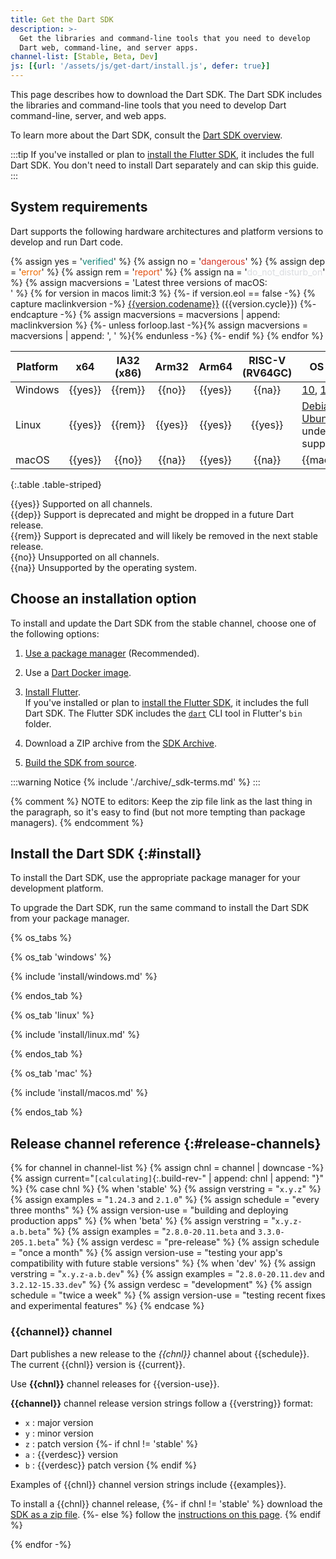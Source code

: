 ```yaml
---
title: Get the Dart SDK
description: >-
  Get the libraries and command-line tools that you need to develop
  Dart web, command-line, and server apps.
channel-list: [Stable, Beta, Dev]
js: [{url: '/assets/js/get-dart/install.js', defer: true}]
---
```


This page describes how to download the Dart SDK.
The Dart SDK includes the libraries and command-line tools that
you need to develop Dart command-line, server, and web apps.

To learn more about the Dart SDK, consult the [Dart SDK overview](/tools/sdk).

:::tip
If you've installed or plan to [install the Flutter SDK][install-flutter], it
includes the full Dart SDK. You don't need to install Dart separately and can skip this guide.
:::

## System requirements

Dart supports the following hardware architectures and platform versions
to develop and run Dart code.

{% assign yes = '<span class="material-symbols system-support" style="color: #158477" aria-label="Supported" title="Supported">verified</span>' %}
{% assign no = '<span class="material-symbols system-support" style="color: #D43324" aria-label="Not supported" title="Not supported">dangerous</span>' %}
{% assign dep = '<span class="material-symbols system-support" style="color: #EF6C00" aria-label="Deprecated" title="Deprecated">error</span>' %}
{% assign rem = '<span class="material-symbols system-support" style="color: #E25012" aria-label="Final deprecation" title="Final deprecation">report</span>' %}
{% assign na = '<span class="material-symbols system-support" style="color: #DADCE0" aria-label="Does not exist" title="Does not exist">do_not_disturb_on</span>' %}
{% assign macversions = 'Latest three versions of macOS:<br>' %}
{% for version in macos limit:3 %}
{%- if version.eol == false -%}
{% capture maclinkversion -%}
[{{version.codename}}]({{version.link}}) ({{version.cycle}})
{%- endcapture -%}
{% assign macversions = macversions | append: maclinkversion %}
{%- unless forloop.last -%}{% assign macversions = macversions | append: ', ' %}{% endunless -%}
{%- endif %}
{% endfor %}

| Platform |   x64   | IA32 (x86) |  Arm32  |  Arm64  | RISC-V (RV64GC) | OS Versions                                                 |
|----------|:-------:|:----------:|:-------:|:-------:|:---------------:|-------------------------------------------------------------|
| Windows  | {{yes}} |  {{rem}}   | {{no}}  | {{yes}} |     {{na}}      | [10], [11][]                                                |
| Linux    | {{yes}} |  {{rem}}   | {{yes}} | {{yes}} |     {{yes}}     | [Debian stable][],<br>[Ubuntu LTS][] under standard support |
| macOS    | {{yes}} |   {{no}}   | {{na}}  | {{yes}} |     {{na}}      | {{macversions}}                                             |

{:.table .table-striped}

{{yes}} Supported on all channels.<br>
{{dep}} Support is deprecated and might be dropped in a future Dart release.<br>
{{rem}} Support is deprecated and will likely be removed in the next stable release.<br>
{{no}} Unsupported on all channels.<br>
{{na}} Unsupported by the operating system.<br>

## Choose an installation option

To install and update the Dart SDK from the stable channel,
choose one of the following options:

1. [Use a package manager](#install) (Recommended).

1. Use a [Dart Docker image][dart-docker].

1. [Install Flutter][install-flutter].  
   If you've installed or plan to [install the Flutter SDK][install-flutter],
   it includes the full Dart SDK. The Flutter SDK includes the
   [`dart`](/tools/dart-tool) CLI tool in Flutter's `bin` folder.

1. Download a ZIP archive from the [SDK Archive](/get-dart/archive).

1. [Build the SDK from source][build-source].

:::warning Notice
{% include './archive/_sdk-terms.md' %}
:::

{% comment %}
NOTE to editors: Keep the zip file link as the last thing in the paragraph,
so it's easy to find (but not more tempting than package managers).
{% endcomment %}

## Install the Dart SDK {:#install}

To install the Dart SDK,
use the appropriate package manager for your development platform.

To upgrade the Dart SDK,
run the same command to install the Dart SDK from your package manager.

{% os_tabs %}

{% os_tab 'windows' %}

{% include 'install/windows.md' %}

{% endos_tab %}

{% os_tab 'linux' %}

{% include 'install/linux.md' %}

{% endos_tab %}

{% os_tab 'mac' %}

{% include 'install/macos.md' %}

{% endos_tab %}

## Release channel reference {:#release-channels}

{% for channel in channel-list %}
{% assign chnl = channel | downcase -%}
{% assign current="`[calculating]`{:.build-rev-" | append: chnl | append: "}" %}
{% case chnl %}
{% when 'stable' %}
{% assign verstring = "`x.y.z`" %}
{% assign examples = "`1.24.3` and `2.1.0`" %}
{% assign schedule = "every three months" %}
{% assign version-use = "building and deploying production apps" %}
{% when 'beta' %}
{% assign verstring = "`x.y.z-a.b.beta`" %}
{% assign examples = "`2.8.0-20.11.beta` and `3.3.0-205.1.beta`" %}
{% assign verdesc = "pre-release" %}
{% assign schedule = "once a month" %}
{% assign version-use = "testing your app's compatibility with future stable versions" %}
{% when 'dev' %}
{% assign verstring = "`x.y.z-a.b.dev`" %}
{% assign examples = "`2.8.0-20.11.dev` and `3.2.12-15.33.dev`" %}
{% assign verdesc = "development" %}
{% assign schedule = "twice a week" %}
{% assign version-use = "testing recent fixes and experimental features" %}
{% endcase %}

### {{channel}} channel

Dart publishes a new release to the *{{chnl}}* channel about {{schedule}}.
The current {{chnl}} version is {{current}}.

Use **{{chnl}}** channel releases for {{version-use}}.

**{{channel}}** channel release version strings follow a {{verstring}} format:

* `x` : major version
* `y` : minor version
* `z` : patch version
{%- if chnl != 'stable' %}
* `a` : {{verdesc}} version
* `b` : {{verdesc}} patch version
{% endif %}

Examples of {{chnl}} channel version strings include {{examples}}.

To install a {{chnl}} channel release,
{%- if chnl != 'stable' %}
download the [SDK as a zip file][dl-sdk].
{%- else %}
follow the [instructions on this page](#install).
{% endif %}

{% endfor -%}

[build-source]: {{site.repo.dart.sdk}}/wiki/Building
[dart-docker]: https://hub.docker.com/_/dart
[dl-sdk]: /get-dart/archive
[install-flutter]: {{site.flutter-docs}}/get-started/install
[10]: https://www.microsoft.com/en-us/software-download/windows10%20
[11]: https://www.microsoft.com/en-us/software-download/windows11
[Debian stable]: https://www.debian.org/releases
[Ubuntu LTS]: https://wiki.ubuntu.com/Releases
